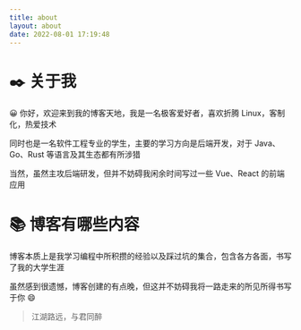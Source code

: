 ```yaml
---
title: about
layout: about
date: 2022-08-01 17:19:48
---
```


# ✒️ 关于我

😀 你好，欢迎来到我的博客天地，我是一名极客爱好者，喜欢折腾 Linux，客制化，热爱技术

同时也是一名软件工程专业的学生，主要的学习方向是后端开发，对于 Java、Go、Rust 等语言及其生态都有所涉猎

当然，虽然主攻后端研发，但并不妨碍我闲余时间写过一些 Vue、React 的前端应用

# 📚 博客有哪些内容

博客本质上是我学习编程中所积攒的经验以及踩过坑的集合，包含各方各面，书写了我的大学生涯

虽然感到很遗憾，博客创建的有点晚，但这并不妨碍我将一路走来的所见所得书写于你 😄

> 江湖路远，与君同醉

